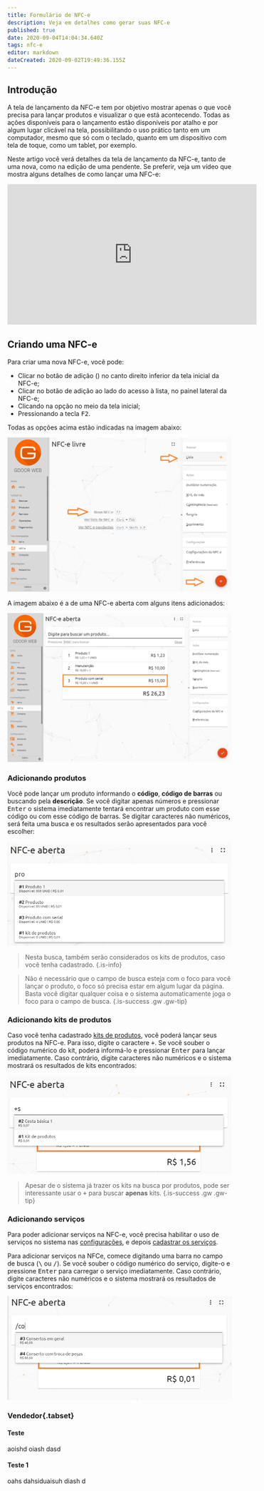 ```yaml
---
title: Formulário de NFC-e
description: Veja em detalhes como gerar suas NFC-e
published: true
date: 2020-09-04T14:04:34.640Z
tags: nfc-e
editor: markdown
dateCreated: 2020-09-02T19:49:36.155Z
---
```


## Introdução

A tela de lançamento da NFC-e tem por objetivo mostrar apenas o que você precisa para lançar produtos e visualizar o que está acontecendo. Todas as ações disponíveis para o lançamento estão disponíveis por atalho e por algum lugar clicável na tela, possibilitando o uso prático tanto em um computador, mesmo que só com o teclado, quanto em um dispositivo com tela de toque, como um tablet, por exemplo.

Neste artigo você verá detalhes da tela de lançamento da NFC-e, tanto de uma nova, como na edição de uma pendente. Se preferir, veja um vídeo que mostra alguns detalhes de como lançar uma NFC-e:

<div class=text-center>
  <iframe width="560" height="315" src="https://www.youtube.com/embed/2PUfV6476j0" frameborder="0" allow="accelerometer; autoplay; encrypted-media; gyroscope; picture-in-picture" allowfullscreen></iframe>
</div>

## Criando uma NFC-e

Para criar uma nova NFC-e, você pode:

- Clicar no botão de adição (<em class="mdi mdi-plus"></em>) no canto direito inferior da tela inicial da NFC-e;
- Clicar no botão de adição ao lado do acesso à lista, no painel lateral da NFC-e;
- Clicando na opção no meio da tela inicial;
- Pressionando a tecla <kbd>F2</kbd>.

Todas as opções acima estão indicadas na imagem abaixo:

![Opções para criar NFC-e](/movimentos/nfce/nfce-opcoes-criacao.png)

A imagem abaixo é a de uma NFC-e aberta com alguns itens adicionados:

![Tela da NFC-e aberta](/movimentos/nfce/nfce-aberta.png)

### Adicionando produtos

Você pode lançar um produto informando o **código**, **código de barras** ou buscando pela **descrição**. Se você digitar apenas números e pressionar <kbd>Enter</kbd> o sistema imediatamente tentará encontrar um produto com esse código ou com esse código de barras. Se digitar caracteres não numéricos, será feita uma busca e os resultados serão apresentados para você escolher:

![Busca de produtos na NFC-e](/movimentos/nfce/nfce-busca-produtos.png)

> Nesta busca, também serão considerados os kits de produtos, caso você tenha cadastrado.
{.is-info}

> Não é necessário que o campo de busca esteja com o foco para você lançar o produto, o foco só precisa estar em algum lugar da página. Basta você digitar qualquer coisa e o sistema automaticamente joga o foco para o campo de busca.
{.is-success .gw .gw-tip}

### Adicionando kits de produtos

Caso você tenha cadastrado [kits de produtos](/cadastros/produtos/kits), você poderá lançar seus produtos na NFC-e. Para isso, digite o caractere <kbd>+</kbd>. Se você souber o código numérico do kit, poderá informá-lo e pressionar <kbd>Enter</kbd> para lançar imediatamente. Caso contrário, digite caracteres não numéricos e o sistema mostrará os resultados de kits encontrados:

![Busca de kits de produtos na NFC-e](/movimentos/nfce/nfce-busca-kits.png)

> Apesar de o sistema já trazer os kits na busca por produtos, pode ser interessante usar o <kbd>+</kbd> para buscar **apenas** kits.
{.is-success .gw .gw-tip}

### Adicionando serviços

Para poder adicionar serviços na NFC-e, você precisa habilitar o uso de serviços no sistema nas [configurações](/configuracoes/geral), e depois [cadastrar os serviços](/cadastros/servicos).

Para adicionar serviços na NFCe, comece digitando uma barra no campo de busca (<kbd>\\</kbd> ou <kbd>/</kbd>). Se você souber o código numérico do serviço, digite-o e pressione <kbd>Enter</kbd> para carregar o serviço imediatamente. Caso contrário, digite caracteres não numéricos e o sistema mostrará os resultados de serviços encontrados:

![Busca de seviços na NFC-e](/movimentos/nfce/nfce-busca-servicos.png)

### Vendedor{.tabset}
#### Teste

aoishd oiash dasd

#### Teste 1

oahs dahsiduaisuh diash d
